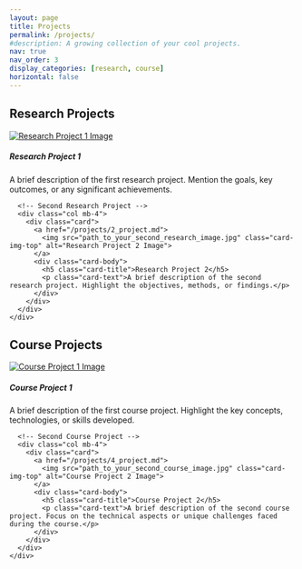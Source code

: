 ```yaml
---
layout: page
title: Projects
permalink: /projects/
#description: A growing collection of your cool projects.
nav: true
nav_order: 3
display_categories: [research, course]
horizontal: false
---
```




<!-- pages/projects.md -->
<!-- pages/projects.md -->
<div class="projects">

  <!-- Research Projects Section -->
  <h2 class="category">Research Projects</h2>
  <div class="container">
    <div class="row row-cols-1">
      <!-- First Research Project -->
      <div class="col mb-4">
        <div class="card">
          <a href="/projects/1_project.md">
            <img src="path_to_your_first_research_image.jpg" class="card-img-top" alt="Research Project 1 Image">
          </a>
          <div class="card-body">
            <h5 class="card-title">Research Project 1</h5>
            <p class="card-text">A brief description of the first research project. Mention the goals, key outcomes, or any significant achievements.</p>
          </div>
        </div>
      </div>
      
      <!-- Second Research Project -->
      <div class="col mb-4">
        <div class="card">
          <a href="/projects/2_project.md">
            <img src="path_to_your_second_research_image.jpg" class="card-img-top" alt="Research Project 2 Image">
          </a>
          <div class="card-body">
            <h5 class="card-title">Research Project 2</h5>
            <p class="card-text">A brief description of the second research project. Highlight the objectives, methods, or findings.</p>
          </div>
        </div>
      </div>
    </div>
  </div>

  <!-- Course Projects Section -->
  <h2 class="category">Course Projects</h2>
  <div class="container">
    <div class="row row-cols-1">
      <!-- First Course Project -->
      <div class="col mb-4">
        <div class="card">
          <a href="/projects/3_project.md">
            <img src="path_to_your_first_course_image.jpg" class="card-img-top" alt="Course Project 1 Image">
          </a>
          <div class="card-body">
            <h5 class="card-title">Course Project 1</h5>
            <p class="card-text">A brief description of the first course project. Highlight the key concepts, technologies, or skills developed.</p>
          </div>
        </div>
      </div>

      <!-- Second Course Project -->
      <div class="col mb-4">
        <div class="card">
          <a href="/projects/4_project.md">
            <img src="path_to_your_second_course_image.jpg" class="card-img-top" alt="Course Project 2 Image">
          </a>
          <div class="card-body">
            <h5 class="card-title">Course Project 2</h5>
            <p class="card-text">A brief description of the second course project. Focus on the technical aspects or unique challenges faced during the course.</p>
          </div>
        </div>
      </div>
    </div>
  </div>
  
</div>
